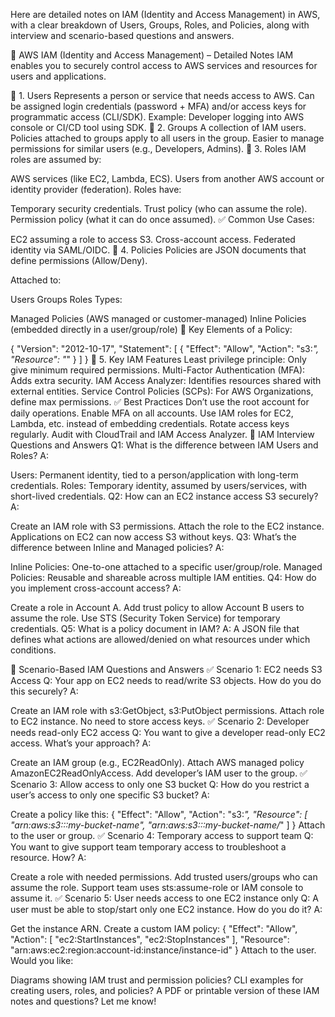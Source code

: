 Here are detailed notes on IAM (Identity and Access Management) in AWS, with a clear breakdown of Users, Groups, Roles, and Policies, along with interview and scenario-based questions and answers.

🔐 AWS IAM (Identity and Access Management) – Detailed Notes
IAM enables you to securely control access to AWS services and resources for users and applications.

🔹 1. Users
Represents a person or service that needs access to AWS.
Can be assigned login credentials (password + MFA) and/or access keys for programmatic access (CLI/SDK).
Example: Developer logging into AWS console or CI/CD tool using SDK.
🔹 2. Groups
A collection of IAM users.
Policies attached to groups apply to all users in the group.
Easier to manage permissions for similar users (e.g., Developers, Admins).
🔹 3. Roles
IAM roles are assumed by:

AWS services (like EC2, Lambda, ECS).
Users from another AWS account or identity provider (federation).
Roles have:

Temporary security credentials.
Trust policy (who can assume the role).
Permission policy (what it can do once assumed).
✅ Common Use Cases:

EC2 assuming a role to access S3.
Cross-account access.
Federated identity via SAML/OIDC.
🔹 4. Policies
Policies are JSON documents that define permissions (Allow/Deny).

Attached to:

Users
Groups
Roles
Types:

Managed Policies (AWS managed or customer-managed)
Inline Policies (embedded directly in a user/group/role)
🔐 Key Elements of a Policy:

{
  "Version": "2012-10-17",
  "Statement": [
    {
      "Effect": "Allow",
      "Action": "s3:*",
      "Resource": "*"
    }
  ]
}
🔹 5. Key IAM Features
Least privilege principle: Only give minimum required permissions.
Multi-Factor Authentication (MFA): Adds extra security.
IAM Access Analyzer: Identifies resources shared with external entities.
Service Control Policies (SCPs): For AWS Organizations, define max permissions.
✅ Best Practices
Don’t use the root account for daily operations.
Enable MFA on all accounts.
Use IAM roles for EC2, Lambda, etc. instead of embedding credentials.
Rotate access keys regularly.
Audit with CloudTrail and IAM Access Analyzer.
🧠 IAM Interview Questions and Answers
Q1: What is the difference between IAM Users and Roles? A:

Users: Permanent identity, tied to a person/application with long-term credentials.
Roles: Temporary identity, assumed by users/services, with short-lived credentials.
Q2: How can an EC2 instance access S3 securely? A:

Create an IAM role with S3 permissions.
Attach the role to the EC2 instance.
Applications on EC2 can now access S3 without keys.
Q3: What’s the difference between Inline and Managed policies? A:

Inline Policies: One-to-one attached to a specific user/group/role.
Managed Policies: Reusable and shareable across multiple IAM entities.
Q4: How do you implement cross-account access? A:

Create a role in Account A.
Add trust policy to allow Account B users to assume the role.
Use STS (Security Token Service) for temporary credentials.
Q5: What is a policy document in IAM? A: A JSON file that defines what actions are allowed/denied on what resources under which conditions.

🧩 Scenario-Based IAM Questions and Answers
✅ Scenario 1: EC2 needs S3 Access
Q: Your app on EC2 needs to read/write S3 objects. How do you do this securely? A:

Create an IAM role with s3:GetObject, s3:PutObject permissions.
Attach role to EC2 instance.
No need to store access keys.
✅ Scenario 2: Developer needs read-only EC2 access
Q: You want to give a developer read-only EC2 access. What’s your approach? A:

Create an IAM group (e.g., EC2ReadOnly).
Attach AWS managed policy AmazonEC2ReadOnlyAccess.
Add developer’s IAM user to the group.
✅ Scenario 3: Allow access to only one S3 bucket
Q: How do you restrict a user’s access to only one specific S3 bucket? A:

Create a policy like this:
{
  "Effect": "Allow",
  "Action": "s3:*",
  "Resource": [
    "arn:aws:s3:::my-bucket-name",
    "arn:aws:s3:::my-bucket-name/*"
  ]
}
Attach to the user or group.
✅ Scenario 4: Temporary access to support team
Q: You want to give support team temporary access to troubleshoot a resource. How? A:

Create a role with needed permissions.
Add trusted users/groups who can assume the role.
Support team uses sts:assume-role or IAM console to assume it.
✅ Scenario 5: User needs access to one EC2 instance only
Q: A user must be able to stop/start only one EC2 instance. How do you do it? A:

Get the instance ARN.
Create a custom IAM policy:
{
  "Effect": "Allow",
  "Action": [
    "ec2:StartInstances",
    "ec2:StopInstances"
  ],
  "Resource": "arn:aws:ec2:region:account-id:instance/instance-id"
}
Attach to the user.
Would you like:

Diagrams showing IAM trust and permission policies?
CLI examples for creating users, roles, and policies?
A PDF or printable version of these IAM notes and questions?
Let me know!
